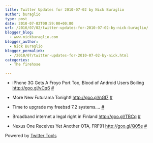 ```yaml
---
title: Twitter Updates for 2010-07-02 by Nick Buraglio
author: buraglio
type: post
date: 2010-07-02T00:59:00+00:00
url: /2010/07/02/twitter-updates-for-2010-07-02-by-nick-buraglio/
blogger_blog:
  - www.nickburaglio.com
blogger_author:
  - Nick Buraglio
blogger_permalink:
  - /2010/07/twitter-updates-for-2010-07-02-by-nick.html
categories:
  - The firehose

---
```

</p> 

  * iPhone 3G Gets A Froyo Port Too, Blood of Android Users Boiling <a href="http://goo.gl/vCq6" rel="nofollow">http://goo.gl/vCq6</a> [#][1] 


  * More New Futurama Tonight! <a href="http://goo.gl/nGl7" rel="nofollow">http://goo.gl/nGl7</a> [#][2] 


  * Time to upgrade my freebsd 7.2 systems&#8230;. [#][3] 


  * Broadband internet a legal right in Finland <a href="http://goo.gl/TBCq" rel="nofollow">http://goo.gl/TBCq</a> [#][4] 


  * Nexus One Receives Yet Another OTA, FRF91 <a href="http://goo.gl/Q05e" rel="nofollow">http://goo.gl/Q05e</a> [#][5] 
</ul> 



Powered by [Twitter Tools][6]

 [1]: http://twitter.com/buraglio/statuses/17516716773
 [2]: http://twitter.com/buraglio/statuses/17529503546
 [3]: http://twitter.com/buraglio/statuses/17530855779
 [4]: http://twitter.com/buraglio/statuses/17531855607
 [5]: http://twitter.com/buraglio/statuses/17531902040
 [6]: http://alexking.org/projects/wordpress